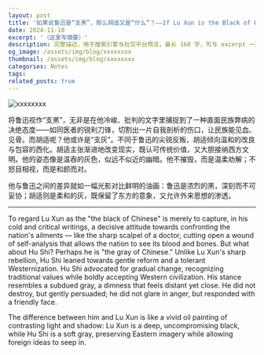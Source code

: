 ```yaml
---
layout: post
title: '如果说鲁迅是“支黑”，那么胡适又是“什么”？——If Lu Xun is the Black of Chinese, Then What is Hu Shi?'
date: 2024-11-10
excerpt: '（这里写摘要）'
description: 完整描述，用于搜索引擎与社交平台预览，最长 160 字，可与 excerpt 一致
og_image: /assets/img/blog/xxxxxxxx
thumbnail: /assets/img/blog/xxxxxxxx
categories: Notes
tags: 
related_posts: true
---
```


<img src="/assets/img/blog/xxxxxxxx" alt="xxxxxxxx">

将鲁迅视作“支黑”，无非是在他冷峻、批判的文字里捕捉到了一种直面民族弊病的决绝态度——如同医者的锐利刀锋，切割出一片自我剖析的伤口，让民族能见血、见骨。而胡适呢？他或许是“支灰”。不同于鲁迅的尖锐反叛，胡适倾向温和的改良与包容的西化。胡适主张渐进地改变现实，既认可传统价值，又大胆接纳西方文明。他的姿态像是温吞的灰色，似远不似近的幽暗。他不摧毁，而是温柔劝解；不怒目相视，而是和颜而对。

他与鲁迅之间的差异就如一幅光影对比鲜明的油画：鲁迅是浓烈的黑，深刻而不可妥协；胡适则是柔和的灰，既保留了东方的意象，又允许外来思想的渗透。

---

To regard Lu Xun as the "the black of Chinese" is merely to capture, in his cold and critical writings, a decisive attitude towards confronting the nation's ailments — like the sharp scalpel of a doctor, cutting open a wound of self-analysis that allows the nation to see its blood and bones. But what about Hu Shi? Perhaps he is "the gray of Chinese." Unlike Lu Xun's sharp rebellion, Hu Shi leaned towards gentle reform and a tolerant Westernization. Hu Shi advocated for gradual change, recognizing traditional values while boldly accepting Western civilization. His stance resembles a subdued gray, a dimness that feels distant yet close. He did not destroy, but gently persuaded; he did not glare in anger, but responded with a friendly face.

The difference between him and Lu Xun is like a vivid oil painting of contrasting light and shadow: Lu Xun is a deep, uncompromising black, while Hu Shi is a soft gray, preserving Eastern imagery while allowing foreign ideas to seep in.